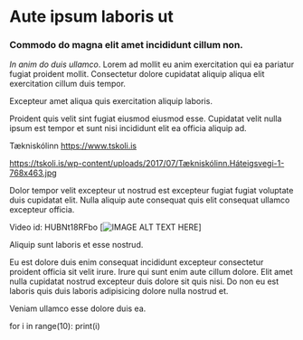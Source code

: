 # Aute ipsum laboris ut

### Commodo do magna elit amet incididunt cillum non.

_In anim do duis ullamco_. Lorem ad mollit eu anim exercitation qui ea pariatur fugiat proident mollit. Consectetur dolore cupidatat aliquip aliqua elit exercitation cillum duis tempor.

Excepteur amet aliqua quis exercitation aliquip laboris. 

Proident quis velit sint fugiat eiusmod eiusmod esse. Cupidatat velit nulla ipsum est tempor et sunt nisi incididunt elit ea officia aliquip ad. 

Tækniskólinn https://www.tskoli.is

https://tskoli.is/wp-content/uploads/2017/07/Tækniskólinn.Háteigsvegi-1-768x463.jpg

Dolor tempor velit excepteur ut nostrud est excepteur fugiat fugiat voluptate duis cupidatat elit. Nulla aliquip aute consequat quis elit consequat ullamco excepteur officia.

Video id: HUBNt18RFbo
[![IMAGE ALT TEXT HERE](http://img.youtube.com/vi/HUBNt18Fbo)]

Aliquip sunt laboris et esse nostrud. 

Eu est dolore duis enim consequat incididunt excepteur consectetur proident officia sit velit irure. Irure qui sunt enim aute cillum dolore. Elit amet nulla cupidatat nostrud excepteur duis dolore sit quis nisi. Do non eu est laboris quis duis laboris adipisicing dolore nulla nostrud et. 

Veniam ullamco esse dolore duis ea.

for i in range(10):
    print(i)
